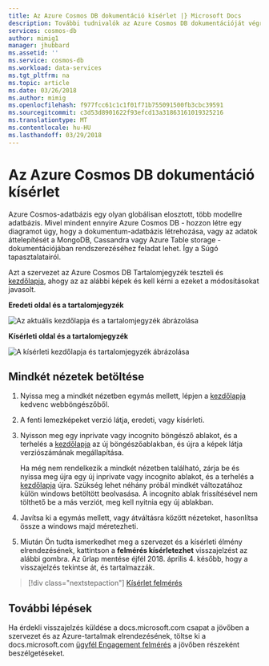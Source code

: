 ```yaml
---
title: Az Azure Cosmos DB dokumentáció kísérlet |} Microsoft Docs
description: További tudnivalók az Azure Cosmos DB dokumentációját végrehajtott változtatások és visszajelzés küldése
services: cosmos-db
author: mimig1
manager: jhubbard
ms.assetid: ''
ms.service: cosmos-db
ms.workload: data-services
ms.tgt_pltfrm: na
ms.topic: article
ms.date: 03/26/2018
ms.author: mimig
ms.openlocfilehash: f977fcc61c1c1f01f71b755091500fb3cbc39591
ms.sourcegitcommit: c3d53d8901622f93efcd13a31863161019325216
ms.translationtype: MT
ms.contentlocale: hu-HU
ms.lasthandoff: 03/29/2018
---
```

# <a name="azure-cosmos-db-documentation-experiment"></a>Az Azure Cosmos DB dokumentáció kísérlet

Azure Cosmos-adatbázis egy olyan globálisan elosztott, több modellre adatbázis. Mivel mindent ennyire Azure Cosmos DB - hozzon létre egy diagramot úgy, hogy a dokumentum-adatbázis létrehozása, vagy az adatok áttelepítését a MongoDB, Cassandra vagy Azure Table storage - dokumentációjában rendszerezéséhez feladat lehet. Így a Súgó tapasztalatairól.

Azt a szervezet az Azure Cosmos DB Tartalomjegyzék teszteli és [kezdőlapja](https://docs.microsoft.com/en-us/azure/cosmos-db/), ahogy az az alábbi képek és kell kérni a ezeket a módosításokat javasolt. 

**Eredeti oldal és a tartalomjegyzék**

![Az aktuális kezdőlapja és a tartalomjegyzék ábrázolása](./media/experiment/current-page.png)

**Kísérleti oldal és a tartalomjegyzék**

![A kísérleti kezdőlapja és tartalomjegyzék ábrázolása](./media/experiment/new-page.png)

## <a name="to-load-both-views"></a>Mindkét nézetek betöltése

1. Nyissa meg a mindkét nézetben egymás mellett, lépjen a [kezdőlapja](https://docs.microsoft.com/en-us/azure/cosmos-db/) kedvenc webböngészőből. 
2. A fenti lemezképeket verzió látja, eredeti, vagy kísérleti. 
3. Nyisson meg egy inprivate vagy incognito böngésző ablakot, és a terhelés a [kezdőlapja](https://docs.microsoft.com/en-us/azure/cosmos-db/) az új böngészőablakban, és újra a képek látja verziószámának megállapítása. 

   Ha még nem rendelkezik a mindkét nézetben található, zárja be és nyissa meg újra egy új inprivate vagy incognito ablakot, és a terhelés a [kezdőlapja](https://docs.microsoft.com/en-us/azure/cosmos-db/) újra. Szükség lehet néhány próbál mindkét változatához külön windows betöltött beolvasása. A incognito ablak frissítésével nem tölthető be a más verziót, meg kell nyitnia egy új ablakban. 

4. Javítsa ki a egymás mellett, vagy átváltásra között nézeteket, hasonlítsa össze a windows majd méretezheti. 

5. Miután Ön tudta ismerkedhet meg a szervezet és a kísérleti élmény elrendezésének, kattintson a **felmérés kísérletezhet** visszajelzést az alábbi gombra. Az űrlap mentése éjfél 2018. április 4. később, hogy a visszajelzés tekintse át, és tartalmazzák. 

> [!div class="nextstepaction"]
> [Kísérlet felmérés](https://forms.office.com/Pages/ResponsePage.aspx?id=v4j5cvGGr0GRqy180BHbR7nNByCFnW1EvwkPlRiTC3hUMDJUV0w2RDdXSVFPN1UzOEY0S1QxMU5YQy4u)

## <a name="next-steps"></a>További lépések

Ha érdekli visszajelzés küldése a docs.microsoft.com csapat a jövőben a szervezet és az Azure-tartalmak elrendezésének, töltse ki a docs.microsoft.com [ügyfél Engagement felmérés](https://microsoft.qualtrics.com/jfe/form/SV_d51TkFVpyi7TBQ1) a jövőben részeként beszélgetéseket. 
